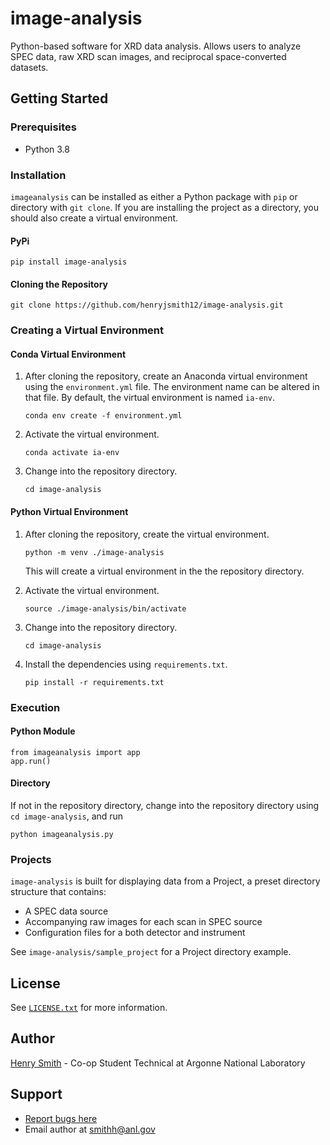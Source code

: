 # image-analysis
Python-based software for XRD data analysis. Allows users to analyze SPEC data, raw XRD scan images, and reciprocal space-converted datasets.

## Getting Started

### Prerequisites

 - Python 3.8

### Installation

`imageanalysis` can be installed as either a Python package with `pip` or directory with `git clone`. If you are installing the project as a directory, you should also create a virtual environment.

#### PyPi

```
pip install image-analysis
```

#### Cloning the Repository

```
git clone https://github.com/henryjsmith12/image-analysis.git
```

### Creating a Virtual Environment

#### Conda Virtual Environment

1. After cloning the repository, create an Anaconda virtual environment using the `environment.yml` file. The environment name can be altered in that file. By default, the virtual environment is named `ia-env`.

   ```
   conda env create -f environment.yml
   ```

2. Activate the virtual environment.

   ```
   conda activate ia-env
   ```

3. Change into the repository directory.

    ```
    cd image-analysis
    ```

#### Python Virtual Environment

1. After cloning the repository, create the virtual environment.

    ```
    python -m venv ./image-analysis
    ```

    This will create a virtual environment in the the repository directory.

2. Activate the virtual environment.

   ```
   source ./image-analysis/bin/activate
   ```

3. Change into the repository directory.

    ```
    cd image-analysis
    ```

4. Install the dependencies using `requirements.txt`.

    ```
    pip install -r requirements.txt
    ```

### Execution

#### Python Module

```
from imageanalysis import app
app.run()
```

#### Directory

If not in the repository directory, change into the repository directory using `cd image-analysis`, and run

```
python imageanalysis.py
```

### Projects

`image-analysis` is built for displaying data from a Project, a preset directory structure that contains:
- A SPEC data source
- Accompanying raw images for each scan in SPEC source
- Configuration files for a both detector and instrument

See `image-analysis/sample_project` for a Project directory example.

## License
See [`LICENSE.txt`](https://github.com/henryjsmith12/image-analysis/blob/main/LICENSE) for more information.

## Author
[Henry Smith](https://www.linkedin.com/in/henry-smith-5956a0189/) - Co-op Student Technical at Argonne National Laboratory

## Support

* [Report bugs here](https://github.com/henryjsmith12/image-analysis/issues)
* Email author at [smithh@anl.gov](smithh@anl.gov)